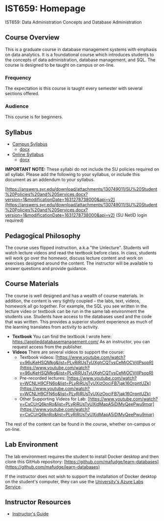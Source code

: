 # IST659: Homepage

IST659: Data Administration Concepts and Database Administration

## Course Overview

This is a graduate course in database management systems with emphasis on data analytics. It is a foundational course which introduces students to the concepts of data administration, database management, and SQL. The course is designed to be taught on campus or on-line.

### Frequency 

The expectation is this course is taught every semester with several sections offered.

### Audience

This course is for beginners. 

## Syllabus

- [Campus Syllabus](syllabus-campus.md)  
    - [docx](syllabus-campus.docx)
- [Online Syllabus](syllabus-online.md)  
    - [docx](syllabus-online.docx)

**IMPORTANT NOTE:** These syllabi do not include the SU policies required on all syllabi. Please add the following to your syllabus, or include this document as an addendum to your syllabus. 

[https://answers.syr.edu/download/attachments/130749011/SU%20Student%20Policies%20and%20Services.docx?version=1&modificationDate=1631278738000&api=v2](https://answers.syr.edu/download/attachments/130749011/SU%20Student%20Policies%20and%20Services.docx?version=1&modificationDate=1631278738000&api=v2) (SU NetID login required)


## Pedagogical Philosophy

The course uses flipped instruction, a.k.a "the Unlecture". Students will watch lecture videos and read the textbook before class. In class, students will work go over the homewor, discuss lecture content and work on exercises designed around the content. The instructor will be available to answer questions and provide guidance.

## Course Materials

The course is well designed and has a wealth of course materials. In addition, the content is very tightly coupled – the labs, text, videos, homework all go together.  For example, the SQL you see written in the lecture video or textbook can be run in the same lab environment the students use. Students have access to the databases used and the code that was written. This provides a superior student experience as much of the learning translates from activity to activity.

- **Textbook** You can find the textbook I wrote here: https://applieddatabasemanagement.com/ As an instructor, you can request access from the publisher. 
- **Videos** There are several videos to support the course:
    - Textbook videos: [https://www.youtube.com/watch?v=96uKeHSQMkg&list=PLyRiRUsTyUXghCQTvsCeMjOCVjIIPsopR](https://www.youtube.com/watch?v=96uKeHSQMkg&list=PLyRiRUsTyUXghCQTvsCeMjOCVjIIPsopR)
    - Pre-recorded lectures: [https://www.youtube.com/watch?v=WCNLH9CFN6o&list=PLyRiRUsTyUXjzOociFB7jak16OrpntUZk](https://www.youtube.com/watch?v=WCNLH9CFN6o&list=PLyRiRUsTyUXjzOociFB7jak16OrpntUZk)
    - Other Supporting Videos for Lab: [https://www.youtube.com/watch?v=CxCUrQ6knRo&list=PLyRiRUsTyUXjdMapA5iDlMyQeePwu9mqr](https://www.youtube.com/watch?v=CxCUrQ6knRo&list=PLyRiRUsTyUXjdMapA5iDlMyQeePwu9mqr)  
    

The rest of the content can be found in the course, whether on-campus or on-line. 


## Lab Environment

The lab environment requires the student to install Docker desktop and then clone this GitHub repository: [https://github.com/mafudge/learn-databases](https://github.com/mafudge/learn-databases)

If the instructor does not wish to support the installation of Docker desktop on the student's computer, they can use the [University's Azure Labs Service](https://answers.syr.edu/display/ischool/Azure+Lab+Services+-+iSchool).

## Instructor Resources

- [Instructor's Guide](teaching.md)
